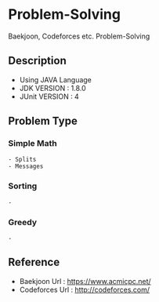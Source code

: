 # Problem-Solving
Baekjoon, Codeforces etc. Problem-Solving

## Description
- Using JAVA Language
- JDK VERSION : 1.8.0
- JUnit VERSION : 4

## Problem Type

### Simple Math
    - Splits
    - Messages 
    
### Sorting
    -
    
### Greedy
    -
    
## Reference
- Baekjoon Url : https://www.acmicpc.net/
- Codeforces Url : http://codeforces.com/
